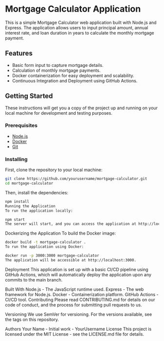 # Mortgage Calculator Application

This is a simple Mortgage Calculator web application built with Node.js and Express. The application allows users to input principal amount, annual interest rate, and loan duration in years to calculate the monthly mortgage payment.

## Features

- Basic form input to capture mortgage details.
- Calculation of monthly mortgage payments.
- Docker containerization for easy deployment and scalability.
- Continuous Integration and Deployment using GitHub Actions.

## Getting Started

These instructions will get you a copy of the project up and running on your local machine for development and testing purposes.

### Prerequisites

- [Node.js](https://nodejs.org/)
- [Docker](https://www.docker.com/)
- [Git](https://git-scm.com/)

### Installing

First, clone the repository to your local machine:

```bash
git clone https://github.com/yourusername/mortgage-calculator.git
cd mortgage-calculator
```
Then, install the dependencies:

```bash
npm install
Running the Application
To run the application locally:
```

```bash
npm start
The server will start, and you can access the application at http://localhost:3000.
```

Dockerizing the Application
To build the Docker image:

```bash
docker build -t mortgage-calculator .
To run the application using Docker:
```
    
```bash
docker run -p 3000:3000 mortgage-calculator
The application will be accessible at http://localhost:3000.
```

Deployment
This application is set up with a basic CI/CD pipeline using GitHub Actions, which will automatically deploy the application upon any commits to the main branch.

Built With
Node.js - The JavaScript runtime used.
Express - The web framework for Node.js.
Docker - Containerization platform.
GitHub Actions - CI/CD tool.
Contributing
Please read CONTRIBUTING.md for details on our code of conduct, and the process for submitting pull requests to us.

Versioning
We use SemVer for versioning. For the versions available, see the tags on this repository.

Authors
Your Name - Initial work - YourUsername
License
This project is licensed under the MIT License - see the LICENSE.md file for details.